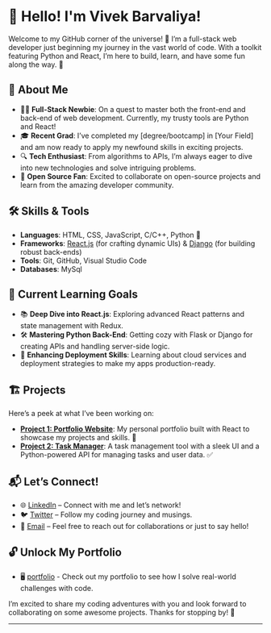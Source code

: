 # 👋 Hello! I'm Vivek Barvaliya!

Welcome to my GitHub corner of the universe! 🌌 I’m a full-stack web developer just beginning my journey in the vast world of code. With a toolkit featuring Python and React, I’m here to build, learn, and have some fun along the way. 🎉

## 🚀 About Me

- 🧑‍💻 **Full-Stack Newbie**: On a quest to master both the front-end and back-end of web development. Currently, my trusty tools are Python and React!
- 🎓 **Recent Grad**: I’ve completed my [degree/bootcamp] in [Your Field] and am now ready to apply my newfound skills in exciting projects.
- 🔍 **Tech Enthusiast**: From algorithms to APIs, I’m always eager to dive into new technologies and solve intriguing problems.
- 🤝 **Open Source Fan**: Excited to collaborate on open-source projects and learn from the amazing developer community.

## 🛠️ Skills & Tools

- **Languages**: HTML, CSS, JavaScript, C/C++, Python 🐍
- **Frameworks**: [React.js](https://reactjs.org/) (for crafting dynamic UIs) & [Django](https://www.djangoproject.com/) (for building robust back-ends)
- **Tools**: Git, GitHub, Visual Studio Code
- **Databases**: MySql

## 🌟 Current Learning Goals

- 📚 **Deep Dive into React.js**: Exploring advanced React patterns and state management with Redux.
- 🛠️ **Mastering Python Back-End**: Getting cozy with Flask or Django for creating APIs and handling server-side logic.
- 🚀 **Enhancing Deployment Skills**: Learning about cloud services and deployment strategies to make my apps production-ready.

## 🏗️ Projects

Here’s a peek at what I’ve been working on:

- **[Project 1: Portfolio Website](https://github.com/Vivek4224/My_Project/tree/main/vivek%20site/responsive-portfolio-website-patrick-main)**: My personal portfolio built with React to showcase my projects and skills. 🌟
- **[Project 2: Task Manager](https://github.com/yourusername/project3)**: A task management tool with a sleek UI and a Python-powered API for managing tasks and user data. ✅

## 📬 Let’s Connect!

- 🌐 [LinkedIn](https://www.linkedin.com/in/vivek-barvaliya/) – Connect with me and let’s network!
- 🐦 [Twitter](https://x.com/VKing2283) – Follow my coding journey and musings.
- 📧 [Email](mailto:vivekbarvaliya4224.com) – Feel free to reach out for collaborations or just to say hello!

## 🔓 Unlock My Portfolio
- 🖥️ [portfolio](https://vivekb08.netlify.app/) - Check out my portfolio to see how I solve real-world challenges with code.

I’m excited to share my coding adventures with you and look forward to collaborating on some awesome projects. Thanks for stopping by! 🙌

---

